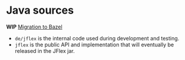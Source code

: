 # Java sources

**WIP** [Migration to Bazel](https://github.com/jflex-de/jflex/wiki/Migration-to-Bazel)

* `de/jflex` is the internal code used during development and testing.
* `jflex` is the public API and implementation that will eventually be released
   in the JFlex jar.
